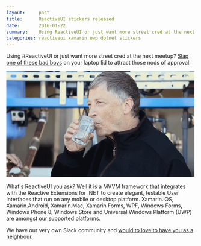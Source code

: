 ```yaml
---
layout:     post
title:      ReactiveUI stickers released
date:       2016-01-22
summary:    Using ReactiveUI or just want more street cred at the next meetup? Slap one of these bad boys on your laptop lid to attract those nods of approval.
categories: reactiveui xamarin uwp dotnet stickers
---
```

Using #ReactiveUI or just want more street cred at the next meetup? [Slap one of these bad boys](http://www.stickermule.com/marketplace/10091-reactiveui) on your laptop lid to attract those nods of approval.

![](/images/nodofapproval-billgates.gif)

What's ReactiveUI you ask? Well it is a MVVM framework that integrates with the Reactive Extensions for .NET to create elegant, testable User Interfaces that run on any mobile or desktop platform. Xamarin.iOS, Xamarin.Android, Xamarin.Mac, Xamarin Forms, WPF, Windows Forms, Windows Phone 8, Windows Store and Universal Windows Platform (UWP) are amongst our supported platforms.

We have our very own Slack community and [would to love to have you as a neighbour](https://github.com/reactiveui/reactiveui#slack).
